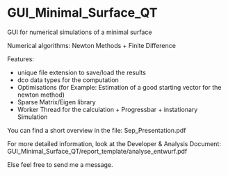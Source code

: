 # GUI_Minimal_Surface_QT
GUI for numerical simulations of a minimal surface

Numerical algorithms: Newton Methods + Finite Difference 

Features:
- unique file extension to save/load the results
- dco data types for the computation
- Optimisations (for Example: Estimation of a good starting vector for the newton method)
- Sparse Matrix/Eigen library
- Worker Thread for the calculation + Progressbar + instationary Simulation


You can find a short overview in the file: Sep_Presentation.pdf

For more detailed information, look at the Developer & Analysis Document:
GUI_Minimal_Surface_QT/report_template/analyse_entwurf.pdf

Else feel free to send me a message.
